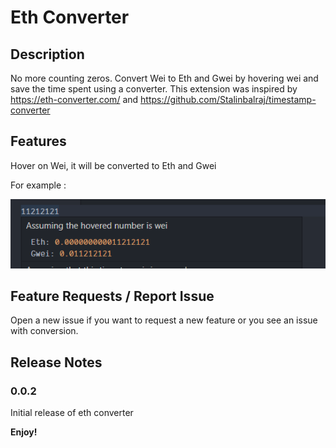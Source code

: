 # Eth Converter

## Description

No more counting zeros. Convert Wei to Eth and Gwei by hovering wei and save the time spent using a converter.
This extension was inspired by https://eth-converter.com/ and https://github.com/Stalinbalraj/timestamp-converter

## Features

Hover on Wei, it will be converted to Eth and Gwei

For example :

![hover on Wei](images/example.png)

## Feature Requests / Report Issue

Open a new issue if you want to request a new feature or you see an issue with conversion.

## Release Notes

### 0.0.2

Initial release of eth converter

**Enjoy!**
